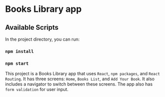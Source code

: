 # Books Library app

## Available Scripts

In the project directory, you can run:

### `npm install`
### `npm start`

This project is a Books Library app that uses `React`, `npm packages`, and `React Routing`. It has three screens: `Home`, `Books List`, and `Add Your Book`. It also includes a navigator to switch between these screens. The app also has `form validation` for user input.



